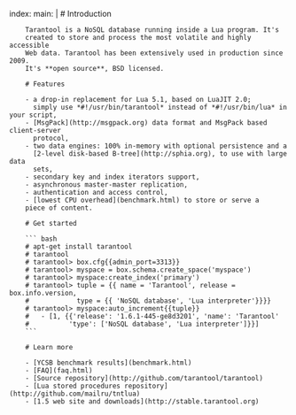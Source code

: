 index:
    main: |
        # Introduction

        Tarantool is a NoSQL database running inside a Lua program. It's
        created to store and process the most volatile and highly accessible
        Web data. Tarantool has been extensively used in production since 2009.
        It's **open source**, BSD licensed.

        # Features

        - a drop-in replacement for Lua 5.1, based on LuaJIT 2.0;
          simply use *#!/usr/bin/tarantool* instead of *#!/usr/bin/lua* in your script,
        - [MsgPack](http://msgpack.org) data format and MsgPack based client-server
          protocol,
        - two data engines: 100% in-memory with optional persistence and a
          [2-level disk-based B-tree](http://sphia.org), to use with large data
          sets,
        - secondary key and index iterators support,
        - asynchronous master-master replication,
        - authentication and access control,
        - [lowest CPU overhead](benchmark.html) to store or serve a
        piece of content.

        # Get started

        ``` bash
        # apt-get install tarantool
        # tarantool
        # tarantool> box.cfg{{admin_port=3313}}
        # tarantool> myspace = box.schema.create_space('myspace')
        # tarantool> myspace:create_index('primary')
        # tarantool> tuple = {{ name = 'Tarantool', release = box.info.version,
        #            type = {{ 'NoSQL database', 'Lua interpreter'}}}}
        # tarantool> myspace:auto_increment{{tuple}}
        #   - [1, {{'release': '1.6.1-445-ge8d3201', 'name': 'Tarantool'
        #          'type': ['NoSQL database', 'Lua interpreter']}}]
        ```

        # Learn more

        - [YCSB benchmark results](benchmark.html)
        - [FAQ](faq.html)
        - [Source repository](http://github.com/tarantool/tarantool)
        - [Lua stored procedures repository](http://github.com/mailru/tntlua)
        - [1.5 web site and downloads](http://stable.tarantool.org)
